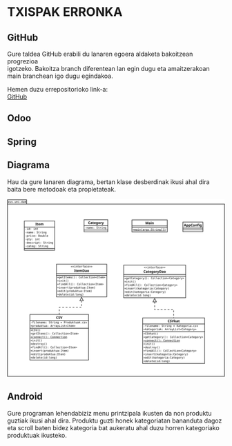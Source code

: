 # TXISPAK ERRONKA
## GitHub
Gure taldea GitHub erabili du lanaren egoera aldaketa bakoitzean progrezioa   
igotzeko. Bakoitza branch diferentean lan egin dugu eta amaitzerakoan  
main branchean igo dugu egindakoa.

Hemen duzu errepositorioko link-a:  
[GitHub](https://github.com/beviga99/txispak_erronka)

## Odoo


## Spring

## Diagrama
Hau da gure lanaren diagrama, bertan klase desberdinak ikusi ahal dira  
baita bere metodoak eta propietateak.

![Diagrama](https://raw.githubusercontent.com/beviga99/txispak_erronka/jon/Diagrama.svg)

## Android
Gure programan lehendabiziz menu printzipala ikusten da non produktu  
guztiak ikusi ahal dira. Produktu guzti honek kategoriatan bananduta dagoz  
eta scroll baten bidez kategoria bat aukeratu ahal duzu horren kategoriako  
produktuak ikusteko.
